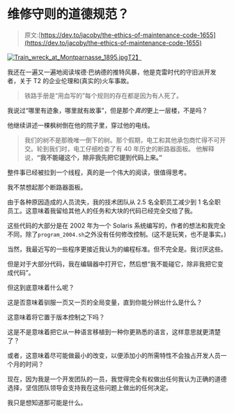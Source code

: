 # 维修守则的道德规范？

> 原文:[https://dev.to/jacoby/the-ethics-of-maintenance-code-1655](https://dev.to/jacoby/the-ethics-of-maintenance-code-1655)

[![Train_wreck_at_Montparnasse_1895.jpg](../Images/f74cefd3243207262e90b9fcb0625b1f.png)T2】](https://res.cloudinary.com/practicaldev/image/fetch/s--VPLMX1wM--/c_limit%2Cf_auto%2Cfl_progressive%2Cq_auto%2Cw_880/https://jacoby.github.io/images/Train_wreck_at_Montparnasse_1895.jpg)

我还在一遍又一遍地阅读埃德·巴纳德的推特风暴，他是克雷时代的守旧派开发者，关于 T2 的企业伦理和(真实的)火车事故。

> 铁路手册是“用血写的”每个规则的存在都是因为有人死了。

我说过“哪里有迹象，哪里就有故事”，但是那个*真的*更上一层楼，不是吗？

他继续讲述一棵枫树倒在他的院子里，穿过他的电线。

> 我们的树不是那晚唯一倒下的树。那个假期，电工和其他承包商忙得不可开交。轮到我们时，电工仔细检查了有 40 年历史的断路器面板。
> 他解释说，**“我不能碰这个，除非我先把它提到代码上来。”**

整件事已经被拉到一个线程，真的是一个伟大的阅读，很值得思考。

我不禁想起那个断路器面板。

由于各种原因造成的人员流失，我的技术团队从 2.5 名全职员工减少到 1 名全职员工。这意味着我留给其他人的任务和大块的代码已经完全交给了我。

这些代码的大部分是在 2002 年为一个 Solaris 系统编写的，作者的想法和我完全不同，除了`program_2004.sh`之外没有任何修改控制。(这不是玩笑，也不是事实。)

当然，我最近写的一些程序更接近我认为的编程标准。但不完全是。我讨厌这些。

但是对于大部分代码，我在编辑器中打开它，然后想“我不能碰它，除非我把它变成代码”。

但这到底意味着什么呢？

这是否意味着驯服一页又一页的全局变量，直到你能分辨出什么是什么？

这意味着将它置于版本控制之下吗？

这是不是意味着把它从一种语言移植到一种你更熟悉的语言，这样意思就更清楚了？

或者，这意味着尽可能做最小的改变，以便添加小的所需特性不会独占开发人员一个月的时间？

现在，因为我是一个开发团队的一员，我觉得完全有权做出任何我认为正确的道德选择，坚信团队领导会支持我在这些问题上做出的任何决定。

我只是想知道那可能是什么。